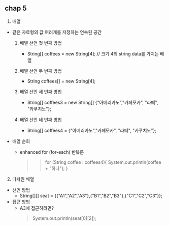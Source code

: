 ## chap 5
1. 배열
- 같은 자료형의 값 여러개를 저정하는 연속된 공간
    1. 배열 선언 첫 번째 방법
        - String[] coffees = new String[4]; // 크기 4의 string data를 가지는 배열

    2. 배열 선언 두 번째 방법
        - String coffees[] = new String[4];

    3. 배열 선언 세 번째 방법
        - String[] coffees3 = new String[] {"아메리카노","카페모카", "라떼", "카푸치노"};
    4. 배열 선언 네 번째 방법
        - String[] coffees4 = {"아메리카노","카페모카", "라떼", "카푸치노"};

- 배열 순회
    - enhanced for (for-each) 반복문
        >> for (String coffee : coffees4){ 
            System.out.println(coffee + "하나"); 
        }

2. 다차원 배열
- 선언 방법
    - String[][] seat = {{"A1","A2","A3"},{"B1","B2","B3"},{"C1","C2","C3"}};
- 접근 방법
    - A3에 접근하려면?
        > System.out.println(seat[0][2]);